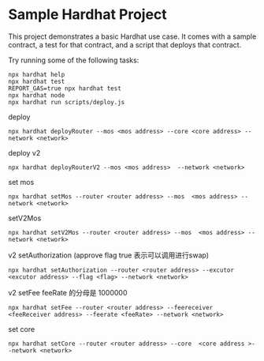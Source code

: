 # Sample Hardhat Project

This project demonstrates a basic Hardhat use case. It comes with a sample contract, a test for that contract, and a script that deploys that contract.

Try running some of the following tasks:

```shell
npx hardhat help
npx hardhat test
REPORT_GAS=true npx hardhat test
npx hardhat node
npx hardhat run scripts/deploy.js
```

deploy

```
npx hardhat deployRouter --mos <mos address> --core <core address> --network <network>
```

deploy v2

```
npx hardhat deployRouterV2 --mos <mos address>  --network <network>
```

set mos

```
npx hardhat setMos --router <router address> --mos  <mos address> --network <network>
```

setV2Mos

```
npx hardhat setV2Mos --router <router address> --mos  <mos address> --network <network>
```

v2 setAuthorization  (approve flag true 表示可以调用进行swap)

```
npx hardhat setAuthorization --router <router address> --excutor <excutor address> --flag <flag> --network <network>
```

v2 setFee  feeRate 的分母是 1000000

```
npx hardhat setFee --router <router address> --feereceiver <feeReceiver address> --feerate <feeRate> --network <network>
```

set core

```
npx hardhat setCore --router <router address> --core  <core address >--network <network>
```
